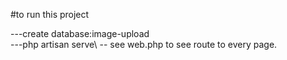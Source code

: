 #to run this project


---create database:image-upload\
---php artisan serve\ 
-- see web.php to see route to every page.
